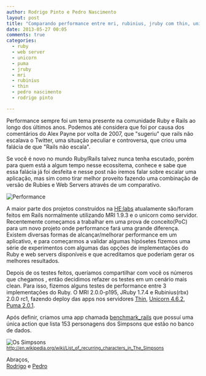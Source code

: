 ```yaml
---
author: Rodrigo Pinto e Pedro Nascimento
layout: post
title: "Comparando performance entre mri, rubinius, jruby com thin, unicorn e puma."
date: 2013-05-27 00:05
comments: true
categories:
  - ruby
  - web server
  - unicorn
  - puma
  - jruby
  - mri
  - rubinius
  - thin
  - pedro nascimento
  - rodrigo pinto

---
```


Performance sempre foi um tema presente na comunidade Ruby e Rails ao longo dos últimos anos. Podemos até considera que foi por causa dos comentários do Alex Payne por volta de 2007, que "sugeriu" que rails não escalava o Twitter, uma situação peculiar e controversa, que criou uma falácia de que "Rails não escala".

Se você é novo no mundo Ruby/Rails talvez nunca tenha escutado, porém para quem está a algum tempo nesse ecossitema, conhece e sabe que essa falácia já foi desfeita e nesse post não iremos falar sobre escalar uma aplicação, mas sim como tirar melhor proveito fazendo uma combinação de versão de Rubies e Web Servers através de um comparativo.

<!-- more -->

![Performance](http://farm9.staticflickr.com/8012/7705125388_e79019c9c2_z.jpg)

A maior parte dos projetos construídos na [HE:labs][he] atualamente são/foram feitos em Rails normalmente utilizando MRI 1.9.3 e o unicorn como servidor. Recentemente começamos a trabalhar em uma prova de conceito(PoC) para um novo projeto onde performance fará uma grande diferença. Existem diversas formas de alcançar/melhorar performance em um aplicativo, e para começarmos a validar algumas hipósetes fizemos uma série de experimentos com algumas das opções de implementações do Ruby e web servers disponíveis e que acreditamos que poderiam gerar os melhores resultados.

Depois de os testes feitos, queríamos compartilhar com você os números que chegamos , então decidimos refazer os testes em um cenário mais clean. Para isso, fizemos alguns testes de performance entre 3 implementações do Ruby. O MRI 2.0.0-p195, JRuby 1.7.4 e Rubinius(rbx) 2.0.0 rc1, fazendo deploy das apps nos servidores [Thin][thin], [Unicorn 4.6.2][uni], [Puma 2.0.1][puma].

Após definir, criamos uma app chamada [benchmark_rails][app] que possuí uma única action que lista 153 personagens dos Simpsons que estão no banco de dados.

![Os Simpsons](http://upload.wikimedia.org/wikipedia/en/3/33/All_Simpsons_characters.jpg)
<small>http://en.wikipedia.org/wiki/List_of_recurring_characters_in_The_Simpsons</small>


Abraços,<br/>
[Rodrigo](http://twitter.com/rodrigoospinto) e [Pedro](http://twitter.com/lunks)

[he]: http://www.helabs.com.br
[uni]: http://unicorn.bogomips.org/
[puma]: http://puma.io
[thin]: http://code.macournoyer.com/thin/
[app]: https://github.com/Helabs/benchmark_rails
